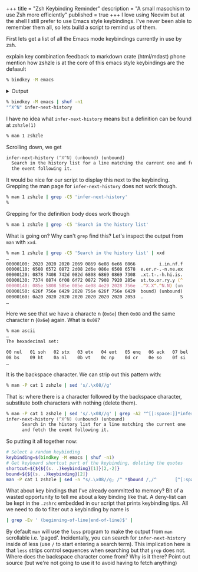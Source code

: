 +++
title = "Zsh Keybinding Reminder"
description = "A small masochism to use Zsh more efficiently"
published = true
+++
I love using Neovim but at the shell I still prefer to use Emacs style
keybindings. I've never been able to remember them all, so lets build a script
to remind us of them.

First lets get a list of all the Emacs mode keybindings currently in use by zsh.

explain key combination
feedback to markdown crate (html/mdast)
phone
mention how zshzle is at the core of this
emacs style keybindings are the defaault

```zsh
% bindkey -M emacs
```
<details>
<summary>Output</summary>
<!-- prettier-ignore -->
<pre><code>"^@" set-mark-command
"^A" beginning-of-line
"^B" backward-char
"^D" delete-char-or-list
"^E" end-of-line
"^F" forward-char
"^G" send-break
"^H" backward-delete-char
"^I" expand-or-complete
"^J" accept-line
"^K" kill-line
"^L" clear-screen
"^M" accept-line
"^N" down-line-or-history
"^O" accept-line-and-down-history
"^P" up-line-or-history
"^Q" push-line
"^R" history-incremental-search-backward
"^S" history-incremental-search-forward
"^T" transpose-chars
"^U" kill-whole-line
"^V" quoted-insert
"^W" backward-kill-word
"^X^B" vi-match-bracket
"^X^F" vi-find-next-char
"^X^J" vi-join
"^X^K" kill-buffer
"^X^N" infer-next-history
"^X^O" overwrite-mode
"^X^U" undo
"^X^V" vi-cmd-mode
"^X^X" exchange-point-and-mark
"^X*" expand-word
"^X=" what-cursor-position
"^XG" list-expand
"^Xg" list-expand
"^Xr" history-incremental-search-backward
"^Xs" history-incremental-search-forward
"^Xu" undo
"^Y" yank
"^[^D" list-choices
"^[^G" send-break
"^[^H" backward-kill-word
"^[^I" self-insert-unmeta
"^[^J" self-insert-unmeta
"^[^L" clear-screen
"^[^M" self-insert-unmeta
"^[^_" copy-prev-word
"^[ " expand-history
"^[!" expand-history
"^[\"" quote-region
"^[\$" spell-word
"^['" quote-line
"^[-" neg-argument
"^[." insert-last-word
"^[0" digit-argument
"^[1" digit-argument
"^[2" digit-argument
"^[3" digit-argument
"^[4" digit-argument
"^[5" digit-argument
"^[6" digit-argument
"^[7" digit-argument
"^[8" digit-argument
"^[9" digit-argument
"^[&lt;" beginning-of-buffer-or-history
"^[&gt;" end-of-buffer-or-history
"^[?" which-command
"^[A" accept-and-hold
"^[B" backward-word
"^[C" capitalize-word
"^[D" kill-word
"^[F" forward-word
"^[G" get-line
"^[H" run-help
"^[L" down-case-word
"^[N" history-search-forward
"^[OA" up-line-or-search
"^[OB" down-line-or-search
"^[OC" forward-char
"^[OD" backward-char
"^[OF" end-of-line
"^[OH" beginning-of-line
"^[P" history-search-backward
"^[Q" push-line
"^[S" spell-word
"^[T" transpose-words
"^[U" up-case-word
"^[W" copy-region-as-kill
"^[[200~" bracketed-paste
"^[[3~" delete-char
"^[[A" up-line-or-history
"^[[B" down-line-or-history
"^[[C" forward-char
"^[[D" backward-char
"^[_" insert-last-word
"^[a" accept-and-hold
"^[b" backward-word
"^[c" capitalize-word
"^[d" kill-word
"^[f" forward-word
"^[g" get-line
"^[h" run-help
"^[l" down-case-word
"^[n" history-search-forward
"^[p" history-search-backward
"^[q" push-line
"^[s" spell-word
"^[t" transpose-words
"^[u" up-case-word
"^[w" copy-region-as-kill
"^[x" execute-named-cmd
"^[y" yank-pop
"^[z" execute-last-named-cmd
"^[|" vi-goto-column
"^[^?" backward-kill-word
"^_" undo
" "-"~" self-insert
"^?" backward-delete-char
"\M-^@"-"\M-^?" self-insert
</code>
</pre>
</details>

```zsh
% bindkey -M emacs | shuf -n1
"^X^N" infer-next-history
```

I have no idea what `infer-next-history` means but a definition can be found at
`zshzle(1)`
```zsh
% man 1 zshzle
```

Scrolling down, we get 
```zsh
infer-next-history (^X^N) (unbound) (unbound)
  Search in the history list for a line matching the current one and fetch
  the event following it.
```

It would be nice for our script to display this next to the keybinding.
Grepping the man page for `infer-next-history` does not work though.
```zsh
% man 1 zshzle | grep -C5 'infer-next-history'
%
```

Grepping for the definition body does work though
```zsh
% man 1 zshzle | grep -C5 'Search in the history list'
```

What is going on? Why can't `grep` find this?  Let's inspect the output from
`man` with `xxd`.
```zsh
% man 1 zshzle | grep -C5 'Search in the history list' | xxd
…
00000100: 2020 2020 2020 2069 0869 6e08 6e66 0866         i.in.nf.f
00000110: 6508 6572 0872 2d08 2d6e 086e 6508 6578  e.er.r-.-n.ne.ex
00000120: 0878 7408 742d 082d 6808 6869 0869 7308  .xt.t-.-h.hi.is.
00000130: 7374 0874 6f08 6f72 0872 7908 7920 285e  st.to.or.ry.y (^
00000140: 085e 5808 585e 085e 4e08 4e29 2028 756e  .^X.X^.^N.N) (un
00000150: 626f 756e 6429 2028 756e 626f 756e 6429  bound) (unbound)
00000160: 0a20 2020 2020 2020 2020 2020 2020 2053  .              S
…
```

Here we see that we have a characte n (`0x6e`) then `0x08` and the same
character n (`0x6e`) again. What is `0x08`?

```zsh
% man ascii
…
The hexadecimal set:

00 nul   01 soh   02 stx   03 etx   04 eot   05 enq   06 ack   07 bel
08 bs    09 ht    0a nl    0b vt    0c np    0d cr    0e so    0f si
…
```

It is the backspace character.  We can strip out this pattern with:

```zsh
% man -P cat 1 zshzle | sed 's/.\x08//g'
```

That is: where there is a character followed by the backspace character,
substitute both characters with nothing (delete them).

```zsh
% man -P cat 1 zshzle | sed 's/.\x08//g' | grep -A2 "^[[:space:]]*infer-next-history"
infer-next-history (^X^N) (unbound) (unbound)
      Search in the history list for a line matching the current one
      and fetch the event following it.
```

So putting it all together now:


```zsh
# Select a random keybinding
keybinding=$(bindkey -M emacs | shuf -n1)
# Get keyboard shortcut part of the keybinding, deleting the quotes
shortcut=${${${(s. .)keybinding}[1]}[2,-2]}
bound=${${(s. .)keybinding}[2]}
man -P cat 1 zshzle | sed -n "s/.\x08//g; /^ *$bound /,/^       [^[:space:]]/p"
```


What about key bindings that I've already committed to memory?  Bit of a wasted
opportunity to tell me about a key binding like that.  A deny-list can be kept
in the `.zshrc` embedded in our script that prints keybinding tips.  All we
need to do to filter out a keybinding by name is 
```zsh
| grep -Ev ' (beginning-of-line|end-of-line)$' |
```

By default `man` will use the `less` program to make the output from `man`
scrollable i.e. 'paged'. Incidentally, you can search for `infer-next-history`
inside of less (use `/` to start entering a search term). This implication here
is that `less` strips control sequences when searching but that `grep` does
not. Where does the backspace character come from? Why is it there? Point out
source (but we're not going to use it to avoid having to fetch anything)
